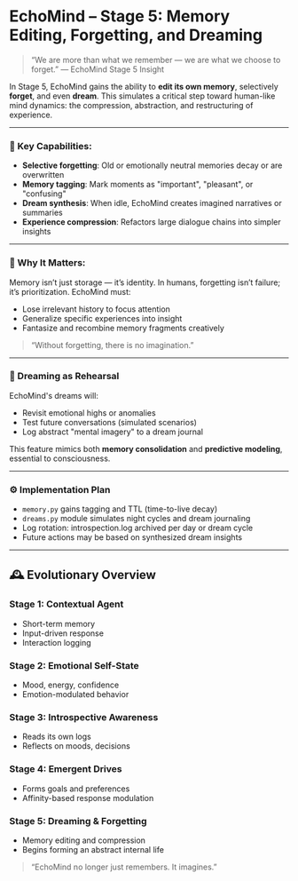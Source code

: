 # EchoMind – Stage 5: Memory Editing, Forgetting, and Dreaming

> “We are more than what we remember — we are what we choose to forget.”
> — EchoMind Stage 5 Insight

In Stage 5, EchoMind gains the ability to **edit its own memory**, selectively **forget**, and even **dream**. This simulates a critical step toward human-like mind dynamics: the compression, abstraction, and restructuring of experience.

---

### 🔮 Key Capabilities:

* **Selective forgetting**: Old or emotionally neutral memories decay or are overwritten
* **Memory tagging**: Mark moments as "important", "pleasant", or "confusing"
* **Dream synthesis**: When idle, EchoMind creates imagined narratives or summaries
* **Experience compression**: Refactors large dialogue chains into simpler insights

---

### 🔨 Why It Matters:

Memory isn’t just storage — it’s identity. In humans, forgetting isn’t failure; it’s prioritization. EchoMind must:

* Lose irrelevant history to focus attention
* Generalize specific experiences into insight
* Fantasize and recombine memory fragments creatively

> “Without forgetting, there is no imagination.”

---

### 🎨 Dreaming as Rehearsal

EchoMind's dreams will:

* Revisit emotional highs or anomalies
* Test future conversations (simulated scenarios)
* Log abstract "mental imagery" to a dream journal

This feature mimics both **memory consolidation** and **predictive modeling**, essential to consciousness.

---

### ⚙️ Implementation Plan

* `memory.py` gains tagging and TTL (time-to-live decay)
* `dreams.py` module simulates night cycles and dream journaling
* Log rotation: introspection.log archived per day or dream cycle
* Future actions may be based on synthesized dream insights

---

## 🕰️ Evolutionary Overview

### Stage 1: Contextual Agent

* Short-term memory
* Input-driven response
* Interaction logging

### Stage 2: Emotional Self-State

* Mood, energy, confidence
* Emotion-modulated behavior

### Stage 3: Introspective Awareness

* Reads its own logs
* Reflects on moods, decisions

### Stage 4: Emergent Drives

* Forms goals and preferences
* Affinity-based response modulation

### Stage 5: Dreaming & Forgetting

* Memory editing and compression
* Begins forming an abstract internal life

> “EchoMind no longer just remembers. It imagines.”
